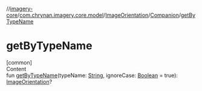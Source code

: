 //[imagery-core](../../../../index.md)/[com.chrynan.imagery.core.model](../../index.md)/[ImageOrientation](../index.md)/[Companion](index.md)/[getByTypeName](get-by-type-name.md)



# getByTypeName  
[common]  
Content  
fun [getByTypeName](get-by-type-name.md)(typeName: [String](https://kotlinlang.org/api/latest/jvm/stdlib/kotlin/-string/index.html), ignoreCase: [Boolean](https://kotlinlang.org/api/latest/jvm/stdlib/kotlin/-boolean/index.html) = true): [ImageOrientation](../index.md)?  



